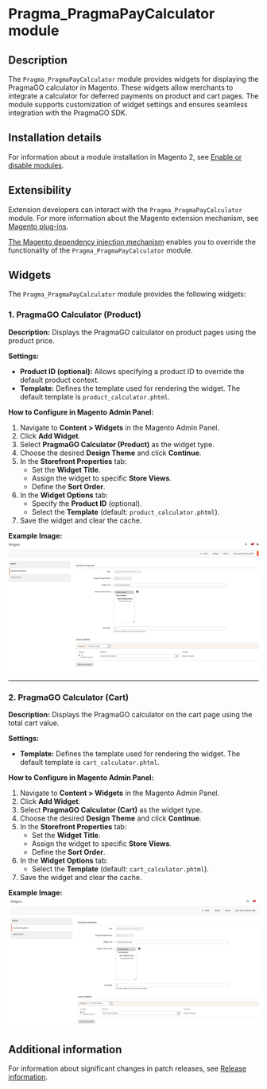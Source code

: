 # Pragma_PragmaPayCalculator module

## Description

The `Pragma_PragmaPayCalculator` module provides widgets for displaying the PragmaGO calculator in Magento. These widgets allow merchants to integrate a calculator for deferred payments on product and cart pages. The module supports customization of widget settings and ensures seamless integration with the PragmaGO SDK.

## Installation details

For information about a module installation in Magento 2, see [Enable or disable modules](https://devdocs.magento.com/guides/v2.4/install-gde/install/cli/install-cli-subcommands-enable.html).

## Extensibility

Extension developers can interact with the `Pragma_PragmaPayCalculator` module. For more information about the Magento extension mechanism, see [Magento plug-ins](https://devdocs.magento.com/guides/v2.4/extension-dev-guide/plugins.html).

[The Magento dependency injection mechanism](https://devdocs.magento.com/guides/v2.4/extension-dev-guide/depend-inj.html) enables you to override the functionality of the `Pragma_PragmaPayCalculator` module.

## Widgets

The `Pragma_PragmaPayCalculator` module provides the following widgets:

### 1. PragmaGO Calculator (Product)

**Description:**
Displays the PragmaGO calculator on product pages using the product price.

**Settings:**
- **Product ID (optional):** Allows specifying a product ID to override the default product context.
- **Template:** Defines the template used for rendering the widget. The default template is `product_calculator.phtml`.

**How to Configure in Magento Admin Panel:**
1. Navigate to **Content > Widgets** in the Magento Admin Panel.
2. Click **Add Widget**.
3. Select **PragmaGO Calculator (Product)** as the widget type.
4. Choose the desired **Design Theme** and click **Continue**.
5. In the **Storefront Properties** tab:
   - Set the **Widget Title**.
   - Assign the widget to specific **Store Views**.
   - Define the **Sort Order**.
6. In the **Widget Options** tab:
   - Specify the **Product ID** (optional).
   - Select the **Template** (default: `product_calculator.phtml`).
7. Save the widget and clear the cache.

**Example Image:**
![Product Widget Configuration](./view/frontend/web/images/example_product_widget.png)

---

### 2. PragmaGO Calculator (Cart)

**Description:**
Displays the PragmaGO calculator on the cart page using the total cart value.

**Settings:**
- **Template:** Defines the template used for rendering the widget. The default template is `cart_calculator.phtml`.

**How to Configure in Magento Admin Panel:**
1. Navigate to **Content > Widgets** in the Magento Admin Panel.
2. Click **Add Widget**.
3. Select **PragmaGO Calculator (Cart)** as the widget type.
4. Choose the desired **Design Theme** and click **Continue**.
5. In the **Storefront Properties** tab:
   - Set the **Widget Title**.
   - Assign the widget to specific **Store Views**.
   - Define the **Sort Order**.
6. In the **Widget Options** tab:
   - Select the **Template** (default: `cart_calculator.phtml`).
7. Save the widget and clear the cache.

**Example Image:**
![Cart Widget Configuration](view/frontend/web/images/example_cart_widget.png)

## Additional information

For information about significant changes in patch releases, see [Release information](https://devdocs.magento.com/guides/v2.4/release-notes/bk-release-notes.html).
